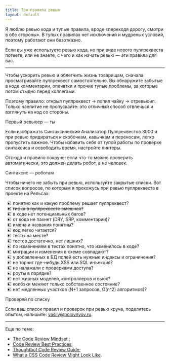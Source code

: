 ```yaml
---
title: Три правила ревью
layout: default
---
```


Я люблю ревью кода и тупые правила, вроде «переходя дорогу, смотри в обе стороны». В тупых правилах нет исключений и мудреных условий, поэтому работают они безотказно.

Если вы уже используете ревью кода, но при виде нового пуллреквеста потеете, или не знаете, с чего и как начать ревью — эти правила для вас.

-------------------------------------------

Чтобы ускорить ревью и облегчить жизнь товарищам, сначала просматривайте пуллреквест самостоятельно. Вы обнаружите забытые в коде комментарии, опечатки и прочие тупые проблемы, за которые потом стыдно перед коллегами.

Поэтому правило: открыл пуллреквест&nbsp;→ попил чайку&nbsp;→ отревьюил. Только чаепитие не пропускайте: это отличный способ отвлечься и взглянуть на код со стороны.

<div class="outstanding outstanding--therule">
Первый ревьюер — ты
</div>

Если изображать Синтаксический Анализатор Пуллреквестов 3000 и при ревью придираться к скобочкам, кавычкам и переносам, легко пропустить важное. Чтобы избавить себя от тупой работы по проверке синтаксиса и освободить время, настройте линтеры.

Отсюда и правило покруче: если что-то можно проверить автоматически, это должен делать робот, а не человек.

<div class="outstanding outstanding--therule">
Синтаксис — роботам
</div>

Чтобы ничего не забыть при ревью, используйте закрытые списки. Вот список вопросов, по которым я прохожусь при ревью пуллреквеста в проекте на Рельсах:

<ul id="my_checklist" class="my_checklist">
  <li class="my_checklist-item">понятно как и какую проблему решает пуллреквест?</li>
  <li class="my_checklist-item is-done">гифка в пуллреквесте смешная?</li>
  <li class="my_checklist-item">в коде нет потенциальных багов?</li>
  <li class="my_checklist-item">от кода не пахнет (DRY, SRP, комментарии)?</li>
  <li class="my_checklist-item">имена и названия понятны?</li>
  <li class="my_checklist-item">код легко читается?</li>
  <li class="my_checklist-item">тесты на месте?</li>
  <li class="my_checklist-item">тестов достаточно, нет лишних?</li>
  <li class="my_checklist-item">по изменениям в тестах понятно, что изменилось в коде?</li>
  <li class="my_checklist-item">миграции и изменения в схеме совпадают?</li>
  <li class="my_checklist-item">у добавленных в БД полей есть нужные индексы и ограничения?</li>
  <li class="my_checklist-item">не торчит где-нибудь XSS или SQL инъекция?</li>
  <li class="my_checklist-item">не налажали с проверками доступа?</li>
  <li class="my_checklist-item">роуты в порядке?</li>
  <li class="my_checklist-item">нет жирных моделей, контроллеров и вьюх?</li>
  <li class="my_checklist-item">колбэки меняют только собственное состояние?</li>
  <li class="my_checklist-item">нет медленных участков (N+1 запросов, O(n^2) алгоритмов)?</li>
</ul>

<div class="outstanding outstanding--therule">
Проверяй по списку
</div>


Если ваш список правил и проверок при ревью круче, поделитесь опытом, напишите: [vasily@polovnyov.ru](mailto:vasily@polovnyov.ru).

-------------------------------------------

Еще по теме:

* [The Code Review Mindset
](https://medium.com/medium-eng/the-code-review-mindset-3280a4af0a89#.16v4n6pbs);
* [Code Review Best Practices](http://kevinlondon.com/2015/05/05/code-review-best-practices.html);
* [Thoughtbot Code Review Guide](https://github.com/thoughtbot/guides/tree/master/code-review);
* [What a CSS Code Review Might Look Like](https://css-tricks.com/what-a-css-code-review-might-look-like/).

<style>
  .my_checklist li {
    cursor: pointer;
  }

  .my_checklist li:before {
    content: '☐';
    display: inline-block;
    width: 1.5em;
    margin-left: -1.5em;
    text-align: center;
  }

  .my_checklist .is-done {
    text-decoration: line-through;
  }

  .my_checklist .is-done:before {
    content: '☒';
  }
</style>

<script>
  (function() {
    document.getElementById('my_checklist').addEventListener('click', function(e) {
      if (e.target && e.target.nodeName === 'LI') {
        e.target.classList.toggle('is-done');
      }
    });
  })();
</script>
